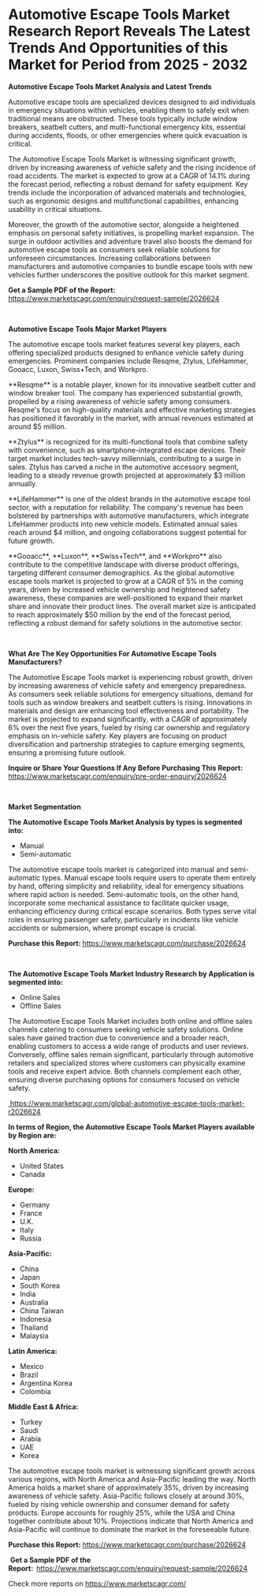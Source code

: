 <p><h1>Automotive Escape Tools Market Research Report Reveals The Latest Trends And Opportunities of this Market for Period from 2025 - 2032</h1></p><p><strong>Automotive Escape Tools Market Analysis and Latest Trends</strong></p>
<p><p>Automotive escape tools are specialized devices designed to aid individuals in emergency situations within vehicles, enabling them to safely exit when traditional means are obstructed. These tools typically include window breakers, seatbelt cutters, and multi-functional emergency kits, essential during accidents, floods, or other emergencies where quick evacuation is critical.</p><p>The Automotive Escape Tools Market is witnessing significant growth, driven by increasing awareness of vehicle safety and the rising incidence of road accidents. The market is expected to grow at a CAGR of 14.1% during the forecast period, reflecting a robust demand for safety equipment. Key trends include the incorporation of advanced materials and technologies, such as ergonomic designs and multifunctional capabilities, enhancing usability in critical situations. </p><p>Moreover, the growth of the automotive sector, alongside a heightened emphasis on personal safety initiatives, is propelling market expansion. The surge in outdoor activities and adventure travel also boosts the demand for automotive escape tools as consumers seek reliable solutions for unforeseen circumstances. Increasing collaborations between manufacturers and automotive companies to bundle escape tools with new vehicles further underscores the positive outlook for this market segment.</p></p>
<p><strong>Get a Sample PDF of the Report:&nbsp;</strong> <a href="https://www.marketscagr.com/enquiry/request-sample/2026624?utm_campaign=2529&utm_medium=2&utm_source=Github&utm_content=ia&utm_term=30032025&utm_id=automotive-escape-tools">https://www.marketscagr.com/enquiry/request-sample/2026624</a></p>
<p>&nbsp;</p>
<p><strong>Automotive Escape Tools Major Market Players</strong></p>
<p><p>The automotive escape tools market features several key players, each offering specialized products designed to enhance vehicle safety during emergencies. Prominent companies include Resqme, Ztylus, LifeHammer, Gooacc, Luxon, Swiss+Tech, and Workpro. </p><p>**Resqme** is a notable player, known for its innovative seatbelt cutter and window breaker tool. The company has experienced substantial growth, propelled by a rising awareness of vehicle safety among consumers. Resqme's focus on high-quality materials and effective marketing strategies has positioned it favorably in the market, with annual revenues estimated at around $5 million.</p><p>**Ztylus** is recognized for its multi-functional tools that combine safety with convenience, such as smartphone-integrated escape devices. Their target market includes tech-savvy millennials, contributing to a surge in sales. Ztylus has carved a niche in the automotive accessory segment, leading to a steady revenue growth projected at approximately $3 million annually.</p><p>**LifeHammer** is one of the oldest brands in the automotive escape tool sector, with a reputation for reliability. The company's revenue has been bolstered by partnerships with automotive manufacturers, which integrate LifeHammer products into new vehicle models. Estimated annual sales reach around $4 million, and ongoing collaborations suggest potential for future growth.</p><p>**Gooacc**, **Luxon**, **Swiss+Tech**, and **Workpro** also contribute to the competitive landscape with diverse product offerings, targeting different consumer demographics. As the global automotive escape tools market is projected to grow at a CAGR of 5% in the coming years, driven by increased vehicle ownership and heightened safety awareness, these companies are well-positioned to expand their market share and innovate their product lines. The overall market size is anticipated to reach approximately $50 million by the end of the forecast period, reflecting a robust demand for safety solutions in the automotive sector.</p></p>
<p>&nbsp;</p>
<p><strong>What Are The Key Opportunities For Automotive Escape Tools Manufacturers?</strong></p>
<p><p>The Automotive Escape Tools market is experiencing robust growth, driven by increasing awareness of vehicle safety and emergency preparedness. As consumers seek reliable solutions for emergency situations, demand for tools such as window breakers and seatbelt cutters is rising. Innovations in materials and design are enhancing tool effectiveness and portability. The market is projected to expand significantly, with a CAGR of approximately 6% over the next five years, fueled by rising car ownership and regulatory emphasis on in-vehicle safety. Key players are focusing on product diversification and partnership strategies to capture emerging segments, ensuring a promising future outlook.</p></p>
<p><strong>Inquire or Share Your Questions If Any Before Purchasing This Report:</strong> <a href="https://www.marketscagr.com/enquiry/pre-order-enquiry/2026624?utm_campaign=2529&utm_medium=2&utm_source=Github&utm_content=ia&utm_term=30032025&utm_id=automotive-escape-tools">https://www.marketscagr.com/enquiry/pre-order-enquiry/2026624</a></p>
<p>&nbsp;</p>
<p><strong>Market Segmentation</strong></p>
<p><strong>The Automotive Escape Tools Market Analysis by types is segmented into:</strong></p>
<p><ul><li>Manual</li><li>Semi-automatic</li></ul></p>
<p><p>The automotive escape tools market is categorized into manual and semi-automatic types. Manual escape tools require users to operate them entirely by hand, offering simplicity and reliability, ideal for emergency situations where rapid action is needed. Semi-automatic tools, on the other hand, incorporate some mechanical assistance to facilitate quicker usage, enhancing efficiency during critical escape scenarios. Both types serve vital roles in ensuring passenger safety, particularly in incidents like vehicle accidents or submersion, where prompt escape is crucial.</p></p>
<p><strong>Purchase this Report:&nbsp;</strong><a href="https://www.marketscagr.com/purchase/2026624?utm_campaign=2529&utm_medium=2&utm_source=Github&utm_content=ia&utm_term=30032025&utm_id=automotive-escape-tools">https://www.marketscagr.com/purchase/2026624</a></p>
<p>&nbsp;</p>
<p><strong>The Automotive Escape Tools Market Industry Research by Application is segmented into:</strong></p>
<p><ul><li>Online Sales</li><li>Offline Sales</li></ul></p>
<p><p>The Automotive Escape Tools Market includes both online and offline sales channels catering to consumers seeking vehicle safety solutions. Online sales have gained traction due to convenience and a broader reach, enabling customers to access a wide range of products and user reviews. Conversely, offline sales remain significant, particularly through automotive retailers and specialized stores where customers can physically examine tools and receive expert advice. Both channels complement each other, ensuring diverse purchasing options for consumers focused on vehicle safety.</p></p>
<p><a href="https://www.marketscagr.com/global-automotive-escape-tools-market-r2026624?utm_campaign=2529&utm_medium=2&utm_source=Github&utm_content=ia&utm_term=30032025&utm_id=automotive-escape-tools">&nbsp;https://www.marketscagr.com/global-automotive-escape-tools-market-r2026624</a></p>
<p><strong>In terms of Region, the Automotive Escape Tools Market Players available by Region are:</strong></p>
<p>
    <p> <strong> North America: </strong>
        <ul>
            <li>United States</li>
            <li>Canada</li>
        </ul>
        </p> 
    <p> <strong> Europe: </strong>
        <ul>
            <li>Germany</li>
            <li>France</li>
            <li>U.K.</li>
            <li>Italy</li>
            <li>Russia</li>
        </ul>
        </p> 
    <p> <strong> Asia-Pacific: </strong>
        <ul>
            <li>China</li>
            <li>Japan</li>
            <li>South Korea</li>
            <li>India</li>
            <li>Australia</li>
            <li>China Taiwan</li>
            <li>Indonesia</li>
            <li>Thailand</li>
            <li>Malaysia</li>
        </ul>
        </p> 
    <p> <strong> Latin America: </strong>
        <ul>
            <li>Mexico</li>
            <li>Brazil</li>
            <li>Argentina Korea</li>
            <li>Colombia</li>
        </ul>
        </p> 
    <p> <strong> Middle East & Africa: </strong>
        <ul>
            <li>Turkey</li>
            <li>Saudi</li>
            <li>Arabia</li>
            <li>UAE</li>
            <li>Korea</li>
        </ul>
    </p>
    </p>
<p><p>The automotive escape tools market is witnessing significant growth across various regions, with North America and Asia-Pacific leading the way. North America holds a market share of approximately 35%, driven by increasing awareness of vehicle safety. Asia-Pacific follows closely at around 30%, fueled by rising vehicle ownership and consumer demand for safety products. Europe accounts for roughly 25%, while the USA and China together contribute about 10%. Projections indicate that North America and Asia-Pacific will continue to dominate the market in the foreseeable future.</p></p>
<p><strong>Purchase this Report: </strong><a href="https://www.marketscagr.com/purchase/2026624?utm_campaign=2529&utm_medium=2&utm_source=Github&utm_content=ia&utm_term=30032025&utm_id=automotive-escape-tools">https://www.marketscagr.com/purchase/2026624</a></p>
<p>&nbsp;<strong>Get a Sample PDF of the Report:&nbsp;&nbsp;</strong><a href="https://www.marketscagr.com/enquiry/request-sample/2026624?utm_campaign=2529&utm_medium=2&utm_source=Github&utm_content=ia&utm_term=30032025&utm_id=automotive-escape-tools">https://www.marketscagr.com/enquiry/request-sample/2026624</a></p>
<p><strong></strong></p>
<p>Check more reports on <a href="https://www.marketscagr.com/?utm_campaign=2529&utm_medium=2&utm_source=Github&utm_content=ia&utm_term=30032025&utm_id=automotive-escape-tools">https://www.marketscagr.com/</a></p>